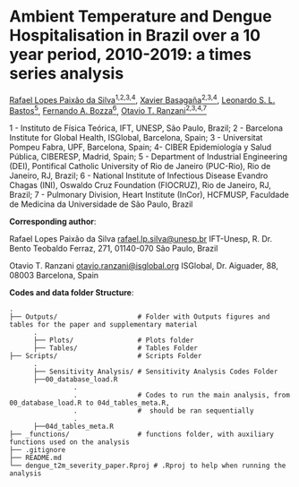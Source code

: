 # Ambient Temperature and Dengue Hospitalisation in Brazil over a 10 year period, 2010-2019: a times series analysis

[Rafael Lopes Paixão da Silva<sup>1,2,3,4</sup>](https://orcid.org/0000-0002-9416-6145), [Xavier Basagaña<sup>2,3,4</sup>](https://orcid.org/0000-0002-8457-1489), [Leonardo S. L. Bastos<sup>5</sup>](https://orcid.org/0000-0001-7833-0403), [Fernando A. Bozza<sup>6</sup>](https://orcid.org/0000-0003-4878-0256 ), [Otavio T. Ranzani<sup>2,3,4,7</sup>](https://orcid.org/0000-0002-4677-6862)

1 - Instituto de Física Teórica, IFT, UNESP, São Paulo, Brazil; 2 - Barcelona Institute for Global Health, ISGlobal, Barcelona, Spain; 3 - Universitat Pompeu Fabra, UPF, Barcelona, Spain; 4- CIBER Epidemiología y Salud Pública, CIBERESP, Madrid, Spain; 5 - Department of Industrial Engineering (DEI), Pontifical Catholic University of Rio de Janeiro (PUC-Rio), Rio de Janeiro, RJ, Brazil; 6 - National Institute of Infectious Disease Evandro Chagas (INI), Oswaldo Cruz Foundation (FIOCRUZ), Rio de Janeiro, RJ, Brazil; 7 - Pulmonary Division, Heart Institute (InCor), HCFMUSP, Faculdade de Medicina da Universidade de São Paulo, Brazil


**Corresponding author**: 

Rafael Lopes Paixão da Silva [rafael.lp.silva@unesp.br](rafael.lp.silva@unesp.br)
IFT-Unesp, R. Dr. Bento Teobaldo Ferraz, 271, 01140-070 São Paulo, Brazil

Otavio T. Ranzani [otavio.ranzani@isglobal.org](otavio.ranzani@isglobal.org)
ISGlobal, Dr. Aiguader, 88, 08003 Barcelona, Spain

<!--
**Summary**:

**Background**: Climate factors are known to influence seasonal patterns of dengue transmission. However, little is known about the effect of extreme heat on the severity of dengue infection, such as hospital admission. We aimed to quantify the effect of ambient temperature on dengue hospitalisation risk in Brazil.

**Methods**: We retrieved daily dengue hospitalisation counts by each of 5,570 municipalities across the 27 states of Brazil from 1st of January 2010 to 31st of December 2019, from the Brazilian Public Hospital Admission System (“SIH”). We obtained average daily ambient temperature for each municipality from the ERA5-land product reanalysis. We combined distributed lag non-linear models with time stratified design model framework to pool an estimate for dose-response and lag-response structures for the association of Dengue hospitalisation relative risk (RR) and temperature. We estimated the overall dengue hospitalisation RR for the whole country as well as for each of the five macro-regions by meta-analysing state level estimates.

**Findings**: 579,703 hospital admissions due to dengue occurred over the 10 years period of 2010 to 2019. We observed a positive association between high temperatures and high risk of hospitalisation for Brazil and each of the five macro-regions. The overall RR for dengue hospitalisation was at the 50th percentile of temperature distribution 1·25 (95% IC 1·18-1·32) and at 95th percentile of temperature the RR was 1·32 (1·19-1·46) for Brazil, relative to the minimum temperature, which was the one with the lowest risk. We also found lagged effects of heat on hospitalisation, particularly observed on the same day (lag 0) both at the 50th percentile and 95th.

**Interpretation**: High temperatures are associated with an increase in the risk of hospitalisation by dengue infection. These findings may guide preparedness and mitigation policies during dengue season outbreaks, particularly on the health-care demand.

**Funding**: Conselho Nacional de Pesquisa, Coordenação Nacional de Aperfeiçoamento de Pessoal, Institut de Salud Carlos III.
-->


**Codes and data folder Structure**:


    .
    ├── Outputs/                    # Folder with Outputs figures and tables for the paper and supplementary material
          .
          ├── Plots/                # Plots folder
          ├── Tables/               # Tables Folder
    ├── Scripts/                    # Scripts Folder
          .
          ├── Sensitivity Analysis/ # Sensitivity Analysis Codes Folder
          ├──00_database_load.R
                    .
                    .               # Codes to run the main analysis, from 00_database_load.R to 04d_tables_meta.R, 
                    .               #  should be ran sequentially
                    .
          ├──04d_tables_meta.R
    ├── _functions/                 # functions folder, with auxiliary functions used on the analysis
    ├── .gitignore 
    ├── README.md
    └── dengue_t2m_severity_paper.Rproj # .Rproj to help when running the analysis    

<!---
```
@article{da2022ambient,
  title={Ambient Temperature and Dengue Hospitalisation in Brazil over a 10-year period, 2010-2019: a times series analysis},
  author={da Silva, Rafael Lopes Paixao and Basagana, Xavier and Bastos, Leonardo SL and Bozza, Fernando A and Ranzani, Otavio T},
  journal={medRxiv},
  year={2022},
  publisher={Cold Spring Harbor Laboratory Press}
}
```
--->
